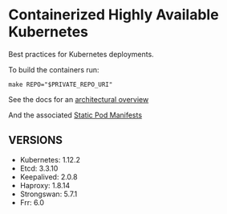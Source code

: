 # Containerized Highly Available Kubernetes

Best practices for Kubernetes deployments.

To build the containers run:

    make REPO="$PRIVATE_REPO_URI"

See the docs for an [architectural overview](docs/)

And the associated [Static Pod Manifests](docs/kubeconfigs/manifest.yml)

## VERSIONS

  - Kubernetes: 1.12.2
  - Etcd:       3.3.10
  - Keepalived: 2.0.8
  - Haproxy:    1.8.14
  - Strongswan: 5.7.1
  - Frr:        6.0
